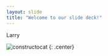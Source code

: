 ```yaml
---
layout: slide
title: "Welcome to our slide deck!"
---
```


Larry

![constructocat](https://octodex.github.com/images/constructocat2.jpg)
{: .center}
